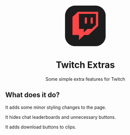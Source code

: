 <p align="center">
  <img src="./128.png">
</p>

<h1 align="center">Twitch Extras</h1>

<p align="center">Some simple extra features for Twitch</p>

## What does it do?

It adds some minor styling changes to the page.

It hides chat leaderboards and unnecessary buttons.

It adds download buttons to clips.